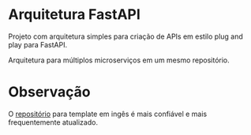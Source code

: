# Arquitetura FastAPI
Projeto com arquitetura simples para criação de APIs em estilo plug and play para FastAPI.

Arquitetura para múltiplos microserviços em um mesmo repositório.

# Observação
O [repositório](https://github.com/Leothi/fastapi-plugandplay-eng) para template em ingês é mais confiável e mais frequentemente atualizado.
